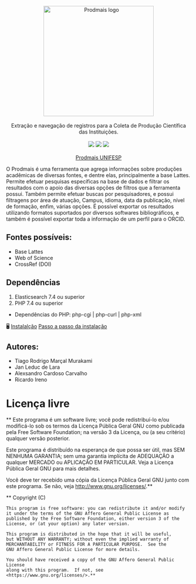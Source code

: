 <p align="center">
  <img src="/inc/images/logos/prodmais-center.svg" alt="Prodmais logo" width="300"><br>
    <br>Extração e navegação de registros para a Coleta de Produção Científica das Instituições.<br><br>
    <img src="https://img.shields.io/badge/Sass-CC6699?style=flat-badge&logo=php&logoColor=white" />
    <img src="https://img.shields.io/badge/Sass-CC6699?style=flat-badge&logo=elasticsearch&logoColor=white" />
    <img src="https://img.shields.io/badge/Sass-CC6699?style=flat-badge&logo=sass&logoColor=white" />
    <br>
    <br>
    <a href="https://unifesp.br/prodmais/index.php">Prodmais UNIFESP</a>

</p>

O Prodmais é uma ferramenta que agrega informações sobre produções acadêmicas de diversas fontes, e dentre elas, principalmente a base Lattes. Permite efetuar pesquisas específicas na base de dados e filtrar os resultados com o apoio das diversas opções de filtros que a ferramenta possui. Também permite efetuar buscas por pesquisadores, e possui filtragens por área de atuação, Campus, idioma, data da publicação, nível de formação, enfim, várias opções. É possível exportar os resultados utilizando formatos suportados por diversos softwares bibliográficos, e também é possível exportar toda a informação de um perfil para o ORCID.

## Fontes possíveis:

- Base Lattes
- Web of Science
- CrossRef (DOI)

## Dependências

1. Elasticsearch 7.4 ou superior
2. PHP 7.4 ou superior

- Dependências do PHP: php-cgi | php-curl | php-xml

🖥️ [Instalalção](/INSTALL.md)
<a href="/INSTALL.md">Passo a passo da instalação</a>

## Autores:

- Tiago Rodrigo Marçal Murakami
- Jan Leduc de Lara
- Alexsandro Cardoso Carvalho
- Ricardo Ireno

# Licença livre

\*\*
Este programa é um software livre; você pode redistribuí-lo e/ou
modificá-lo sob os termos da Licença Pública Geral GNU como publicada
pela Free Software Foundation; na versão 3 da Licença, ou
(a seu critério) qualquer versão posterior.

Este programa é distribuído na esperança de que possa ser útil,
mas SEM NENHUMA GARANTIA; sem uma garantia implícita de ADEQUAÇÃO
a qualquer MERCADO ou APLICAÇÃO EM PARTICULAR. Veja a
Licença Pública Geral GNU para mais detalhes.

Você deve ter recebido uma cópia da Licença Pública Geral GNU junto
com este programa. Se não, veja <http://www.gnu.org/licenses/>.\*\*

\*\* Copyright (C) <year> <name of author>

    This program is free software: you can redistribute it and/or modify
    it under the terms of the GNU Affero General Public License as
    published by the Free Software Foundation, either version 3 of the
    License, or (at your option) any later version.

    This program is distributed in the hope that it will be useful,
    but WITHOUT ANY WARRANTY; without even the implied warranty of
    MERCHANTABILITY or FITNESS FOR A PARTICULAR PURPOSE.  See the
    GNU Affero General Public License for more details.

    You should have received a copy of the GNU Affero General Public License
    along with this program.  If not, see <https://www.gnu.org/licenses/>.**
